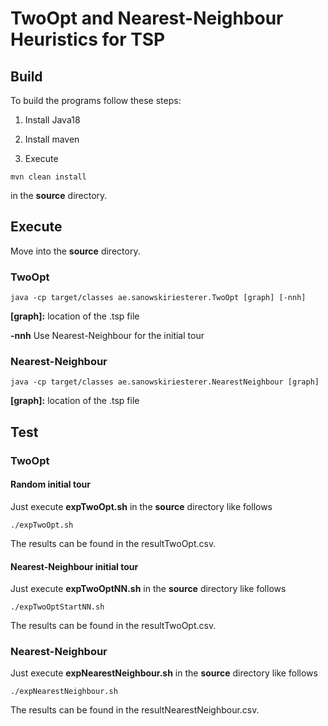 # TwoOpt and Nearest-Neighbour Heuristics for TSP

## Build

To build the programs follow these steps:

1. Install Java18

2. Install maven

2. Execute 
```
mvn clean install
```

in the **source** directory.


## Execute

Move into the **source** directory.

### TwoOpt

    java -cp target/classes ae.sanowskiriesterer.TwoOpt [graph] [-nnh]

**[graph]:** location of the .tsp file

**-nnh**  Use Nearest-Neighbour for the initial tour

### Nearest-Neighbour

    java -cp target/classes ae.sanowskiriesterer.NearestNeighbour [graph]

**[graph]:** location of the .tsp file

## Test

### TwoOpt

#### Random initial tour

Just execute **expTwoOpt.sh** in the **source** directory like follows

    ./expTwoOpt.sh

The results can be found in the resultTwoOpt.csv.

#### Nearest-Neighbour initial tour

Just execute **expTwoOptNN.sh** in the **source** directory like follows

    ./expTwoOptStartNN.sh

The results can be found in the resultTwoOpt.csv.

### Nearest-Neighbour

Just execute **expNearestNeighbour.sh** in the **source** directory like follows

    ./expNearestNeighbour.sh

The results can be found in the resultNearestNeighbour.csv.

